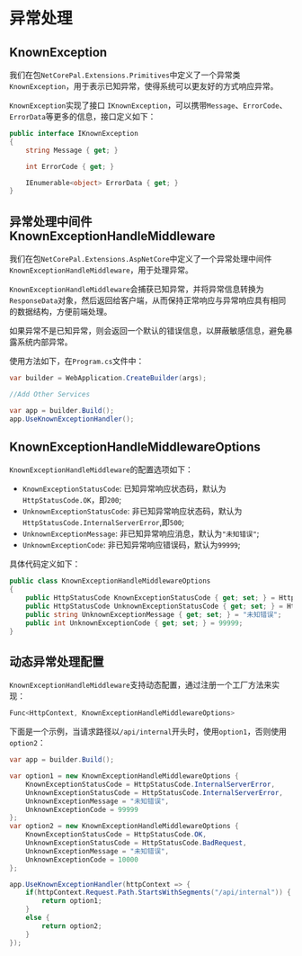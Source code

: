 # 异常处理

## KnownException

我们在包`NetCorePal.Extensions.Primitives`中定义了一个异常类`KnownException`，用于表示已知异常，使得系统可以更友好的方式响应异常。

`KnownException`实现了接口 `IKnownException`，可以携带`Message`、`ErrorCode`、`ErrorData`等更多的信息，接口定义如下：

```csharp
public interface IKnownException
{
    string Message { get; }

    int ErrorCode { get; }

    IEnumerable<object> ErrorData { get; }
}
```

##  异常处理中间件 KnownExceptionHandleMiddleware

我们在包`NetCorePal.Extensions.AspNetCore`中定义了一个异常处理中间件`KnownExceptionHandleMiddleware`，用于处理异常。

`KnownExceptionHandleMiddleware`会捕获已知异常，并将异常信息转换为`ResponseData`对象，然后返回给客户端，从而保持正常响应与异常响应具有相同的数据结构，方便前端处理。

如果异常不是已知异常，则会返回一个默认的错误信息，以屏蔽敏感信息，避免暴露系统内部异常。

使用方法如下，在`Program.cs`文件中：

```csharp
var builder = WebApplication.CreateBuilder(args);

//Add Other Services

var app = builder.Build();
app.UseKnownExceptionHandler();
```

## KnownExceptionHandleMiddlewareOptions

`KnownExceptionHandleMiddleware`的配置选项如下：

+ `KnownExceptionStatusCode`: 已知异常响应状态码，默认为`HttpStatusCode.OK`，即`200`;
+ `UnknownExceptionStatusCode`: 非已知异常响应状态码，默认为`HttpStatusCode.InternalServerError`,即`500`;
+ `UnknownExceptionMessage`: 非已知异常响应消息，默认为`"未知错误"`;
+ `UnknownExceptionCode`: 非已知异常响应错误码，默认为`99999`;

具体代码定义如下：

```csharp
public class KnownExceptionHandleMiddlewareOptions
{
    public HttpStatusCode KnownExceptionStatusCode { get; set; } = HttpStatusCode.OK;
    public HttpStatusCode UnknownExceptionStatusCode { get; set; } = HttpStatusCode.InternalServerError;
    public string UnknownExceptionMessage { get; set; } = "未知错误";
    public int UnknownExceptionCode { get; set; } = 99999;
}
```

## 动态异常处理配置

`KnownExceptionHandleMiddleware`支持动态配置，通过注册一个工厂方法来实现：

```csharp
Func<HttpContext, KnownExceptionHandleMiddlewareOptions>
```

下面是一个示例，当请求路径以`/api/internal`开头时，使用`option1`，否则使用`option2`：

```csharp
var app = builder.Build();

var option1 = new KnownExceptionHandleMiddlewareOptions {
    KnownExceptionStatusCode = HttpStatusCode.InternalServerError,
    UnknownExceptionStatusCode = HttpStatusCode.InternalServerError,
    UnknownExceptionMessage = "未知错误",
    UnknownExceptionCode = 99999
};
var option2 = new KnownExceptionHandleMiddlewareOptions {
    KnownExceptionStatusCode = HttpStatusCode.OK,
    UnknownExceptionStatusCode = HttpStatusCode.BadRequest,
    UnknownExceptionMessage = "未知错误",
    UnknownExceptionCode = 10000
};

app.UseKnownExceptionHandler(httpContext => {
    if(httpContext.Request.Path.StartsWithSegments("/api/internal")) {
        return option1;
    }
    else {
        return option2;
    }
});
```
